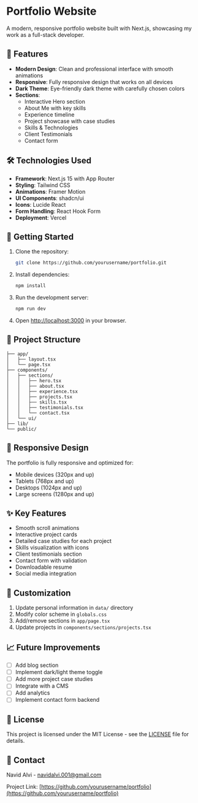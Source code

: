 # Portfolio Website

A modern, responsive portfolio website built with Next.js, showcasing my work as a full-stack developer.

## 🌟 Features

- **Modern Design**: Clean and professional interface with smooth animations
- **Responsive**: Fully responsive design that works on all devices
- **Dark Theme**: Eye-friendly dark theme with carefully chosen colors
- **Sections**:
  - Interactive Hero section
  - About Me with key skills
  - Experience timeline
  - Project showcase with case studies
  - Skills & Technologies
  - Client Testimonials
  - Contact form

## 🛠 Technologies Used

- **Framework**: Next.js 15 with App Router
- **Styling**: Tailwind CSS
- **Animations**: Framer Motion
- **UI Components**: shadcn/ui
- **Icons**: Lucide React
- **Form Handling**: React Hook Form
- **Deployment**: Vercel

## 🚀 Getting Started

1. Clone the repository:
   ```bash
   git clone https://github.com/yourusername/portfolio.git
   ```

2. Install dependencies:
   ```bash
   npm install
   ```

3. Run the development server:
   ```bash
   npm run dev
   ```

4. Open [http://localhost:3000](http://localhost:3000) in your browser.

## 📁 Project Structure

```
├── app/
│   ├── layout.tsx
│   └── page.tsx
├── components/
│   ├── sections/
│   │   ├── hero.tsx
│   │   ├── about.tsx
│   │   ├── experience.tsx
│   │   ├── projects.tsx
│   │   ├── skills.tsx
│   │   ├── testimonials.tsx
│   │   └── contact.tsx
│   └── ui/
├── lib/
└── public/
```

## 📱 Responsive Design

The portfolio is fully responsive and optimized for:
- Mobile devices (320px and up)
- Tablets (768px and up)
- Desktops (1024px and up)
- Large screens (1280px and up)

## ✨ Key Features

- Smooth scroll animations
- Interactive project cards
- Detailed case studies for each project
- Skills visualization with icons
- Client testimonials section
- Contact form with validation
- Downloadable resume
- Social media integration

## 🎨 Customization

1. Update personal information in `data/` directory
2. Modify color scheme in `globals.css`
3. Add/remove sections in `app/page.tsx`
4. Update projects in `components/sections/projects.tsx`

## 📈 Future Improvements

- [ ] Add blog section
- [ ] Implement dark/light theme toggle
- [ ] Add more project case studies
- [ ] Integrate with a CMS
- [ ] Add analytics
- [ ] Implement contact form backend

## 📄 License

This project is licensed under the MIT License - see the [LICENSE](LICENSE) file for details.

## 🤝 Contact

Navid Alvi - [navidalvi.001@gmail.com](mailto:navidalvi.001@gmail.com)

Project Link: [https://github.com/yourusername/portfolio](https://github.com/yourusername/portfolio)